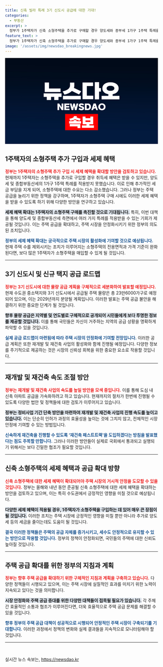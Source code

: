 ```yaml
---
title: 신축 빌라 특례 3기 신도시 공급에 대한 기대!
categories:
  - 부동산
excerpt: >
  정부가 1주택자가 신축 소형주택을 추가로 구매할 경우 양도세와 종부세 1가구 1주택 특례를 허용하는 방향으로 주택 공급 대책을 검토 중이다. 신속한 공급을 통해 주택 시장의 공백을 해결하고 다양한 세제 혜택을 확대할 계획이다.
feature_text: >
  정부가 1주택자가 신축 소형주택을 추가로 구매할 경우 양도세와 종부세 1가구 1주택 특례를 허용하는 방향으로 주택 공급 대책을 검토 중이다. 신속한 공급을 통해 주택 시장의 공백을 해결하고 다양한 세제 혜택을 확대할 계획이다.
image: '/assets/img/newsdao_breakingnews.jpg'
---
```


<p><img src="/assets/img/newsdao_breakingnews.jpg" alt="cryptoinkorea 속보" /></p>

<h2 data-ke-size="size26">1주택자의 소형주택 추가 구입과 세제 혜택</h2>

<p data-ke-size="size16"><b><span style="color: #ee2323;">정부는 1주택자의 소형주택 추가 구입 시 세제 혜택을 확대할 방안을 검토하고 있습니다.</span></b> 현재까지 1주택자는 소형주택을 추가로 구입할 경우 취득세 혜택은 받을 수 있지만, 양도세 및 종합부동산세의 1가구 1주택 특례를 적용받지 못했습니다. 이로 인해 추가적인 세금 부담을 지게 되어, 소형주택에 대한 수요는 다소 감소했습니다. 그러나 정부는 주택 공급을 늘리기 위한 정책을 강구하며, 1주택자가 소형주택 구매 시에도 이러한 세제 혜택을 받을 수 있도록 하기 위해 다양한 방안을 연구하고 있습니다.</p>

<p data-ke-size="size16"><b><span style="background-color: #21538527;">세제 혜택 확대는 1주택자의 소형주택 구매를 촉진할 것으로 기대됩니다.</span></b> 특히, 이번 대책을 통해 양도세 및 종합부동산세 측면에서 여러 가지 특례를 적용받을 수 있는 기회가 제공될 것입니다. 이는 주택 공급을 확대하고, 주택 시장을 안정화시키기 위한 정부의 의도된 조치입니다.</p>

<p data-ke-size="size16"><b><span style="color: #1a5490;">정부의 세제 혜택 확대는 궁극적으로 주택 시장의 활성화에 기여할 것으로 예상됩니다.</span></b> 현재 주택 수를 제외시키는 조치가 이루어지는 소형주택의 전용면적과 가격 기준이 완화된다면, 보다 많은 1주택자가 소형주택을 매입할 수 있게 될 것입니다.</p>

<hr>

<h2 data-ke-size="size26">3기 신도시 및 신규 택지 공급 로드맵</h2>

<p data-ke-size="size16"><b><span style="color: #ee2323;">정부는 3기 신도시에 대한 물량 공급 계획을 구체적으로 세분화하여 발표할 예정입니다.</span></b> 현재 수도권 중소택지와 3기 신도시에서 공급될 주택 물량은 총 23만6000가구로 예정되어 있으며, 이는 2029년까지 분양될 계획입니다. 이러한 발표는 주택 공급 불안을 해결하기 위한 중요한 단계가 될 것입니다.</p>

<p data-ke-size="size16"><b><span style="background-color: #21538527;">향후 물량 공급은 지역별 및 연도별로 구체적으로 공개되어 시민들에게 보다 투명한 정보를 제공할 것입니다.</span></b> 이를 통해 국민들은 자신이 거주하는 지역의 공급 상황을 명확하게 파악할 수 있을 것입니다.</p>

<p data-ke-size="size16"><b><span style="color: #1a5490;">실제 공급 로드맵이 마련됨에 따라 주택 시장의 안정화에 기여할 전망입니다.</span></b> 이러한 공급 계획은 또한 재개발 및 재건축 사업의 활성화와 함께 진행될 예정입니다. 다양한 정보를 주기적으로 제공하는 것은 시장의 신뢰성 회복을 위한 중요한 요소로 작용할 것입니다.</p>

<hr>

<h2 data-ke-size="size26">재개발 및 재건축 속도 조절 방안</h2>

<p data-ke-size="size16"><b><span style="color: #ee2323;">정부는 재개발 및 재건축 사업의 속도를 높일 방안을 모색 중입니다.</span></b> 이를 통해 도심 내 신축 아파트 공급을 가속화하려고 하고 있습니다. 현재까지의 절차가 한번에 진행될 수 있도록 다양한 법안 및 정책들에 대한 검토가 이루어지고 있습니다.</p>

<p data-ke-size="size16"><b><span style="background-color: #21538527;">정부는 정비사업 기간 단축 방안을 마련하여 재개발 및 재건축 사업의 진행 속도를 높이고 있습니다.</span></b> 이는 단순히 인허가 과정의 효율성을 높이는 것에 그치지 않고, 전체적인 시장 안정에 기여할 수 있는 방법입니다.</p>

<p data-ke-size="size16"><b><span style="color: #1a5490;">신속하게 재건축을 진행할 수 있도록 ‘재건축 패스트트랙’을 도입하겠다는 방침을 발표했다는 점도 주목할 만합니다.</span></b> 그러나 이러한 방안들이 실제로 국회에서 통과되고 실행되기 위해서는 보다 긴밀한 협조가 필요할 것입니다.</p>

<hr>

<h2 data-ke-size="size26">신축 소형주택의 세제 혜택과 공급 확대 방향</h2>

<p data-ke-size="size16"><b><span style="color: #ee2323;">신축 소형주택에 대한 세제 혜택이 확대되어야 주택 시장의 거시적 안정을 도모할 수 있을 것입니다.</span></b> 정부는 올해와 내년 동안 준공될 신축 소형주택에 대한 세제 혜택을 확대하는 방안을 검토하고 있으며, 이는 특히 수도권에서 긍정적인 영향을 미칠 것으로 예상됩니다.</p>

<p data-ke-size="size16"><b><span style="background-color: #21538527;">다양한 세제 혜택이 적용될 경우, 1주택자가 소형주택을 구입하는 데 있어 매우 큰 장점이 될 것입니다.</span></b> 이러한 조치는 주택 시장에 긍정적인 영향을 미칠 뿐만 아니라 추가로 양도세 등의 세금을 줄이는데도 도움이 될 것입니다.</p>

<p data-ke-size="size16"><b><span style="color: #1a5490;">결국 이러한 정책들은 주택의 공급 자체를 증가시키고, 세수도 안정적으로 유지할 수 있는 방안으로 작용할 것입니다.</span></b> 정부의 정책이 안정화되면, 국민들의 주택에 대한 신뢰도 높아질 것입니다.</p>

<hr>

<h2 data-ke-size="size26">주택 공급 확대를 위한 정부의 지침과 계획</h2>

<p data-ke-size="size16"><b><span style="color: #ee2323;">정부는 향후 주택 공급을 확대하기 위한 구체적인 지침과 계획을 구축하고 있습니다.</span></b> 다양한 정책들이 시행되고 있으며, 이는 주택 시장에 실질적인 효과를 미치기 위한 노력이 지속되고 있다는 것을 의미합니다.</p>

<p data-ke-size="size16"><b><span style="background-color: #21538527;">시장 안정화와 주택 공급 증대를 위한 다양한 대책들이 접목될 필요가 있습니다.</span></b> 각 주체간 효율적인 소통과 협조가 이루어진다면, 더욱 효율적으로 주택 공급 문제를 해결할 수 있을 것입니다.</p>

<p data-ke-size="size16"><b><span style="color: #1a5490;">향후 정부의 주택 공급 대책이 성공적으로 시행되어 안정적인 주택 시장이 구축되기를 기대합니다.</span></b> 이러한 과정에서 정책의 변화와 실제 결과들을 지속적으로 모니터링해야 할 것입니다.</p>

<hr>

<p data-ke-size="size16">&nbsp;</p>
실시간 뉴스 속보는, <a href="https://newsdao.kr" rel="dofollow">https://newsdao.kr</a>


